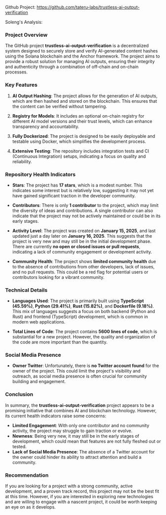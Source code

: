 Github Project: https://github.com/tateru-labs/trustless-ai-output-verification

Soleng's Analysis:

### Project Overview

The GitHub project **trustless-ai-output-verification** is a decentralized system designed to securely store and verify AI-generated content hashes using the Solana blockchain and the Anchor framework. The project aims to provide a robust solution for managing AI outputs, ensuring their integrity and authenticity through a combination of off-chain and on-chain processes.

### Key Features

1. **AI Output Hashing**: The project allows for the generation of AI outputs, which are then hashed and stored on the blockchain. This ensures that the content can be verified without tampering.
   
2. **Registry for Models**: It includes an optional on-chain registry for different AI model versions and their trust levels, which can enhance transparency and accountability.

3. **Fully Dockerized**: The project is designed to be easily deployable and testable using Docker, which simplifies the development process.

4. **Extensive Testing**: The repository includes integration tests and CI (Continuous Integration) setups, indicating a focus on quality and reliability.

### Repository Health Indicators

- **Stars**: The project has **17 stars**, which is a modest number. This indicates some interest but is relatively low, suggesting it may not yet have gained significant traction in the developer community.
  
- **Contributors**: There is only **1 contributor** to the project, which may limit the diversity of ideas and contributions. A single contributor can also indicate that the project may not be actively maintained or could be in its early stages.

- **Activity Level**: The project was created on **January 15, 2025**, and last updated just a day later on **January 16, 2025**. This suggests that the project is very new and may still be in the initial development phase. There are currently **no open or closed issues or pull requests**, indicating a lack of community engagement or development activity.

- **Community Health**: The project shows **limited community health** due to the absence of contributions from other developers, lack of issues, and no pull requests. This could be a red flag for potential users or contributors looking for a vibrant community.

### Technical Details

- **Languages Used**: The project is primarily built using **TypeScript (45.59%)**, **Python (29.41%)**, **Rust (15.82%)**, and **Dockerfile (9.18%)**. This mix of languages suggests a focus on both backend (Python and Rust) and frontend (TypeScript) development, which is common in modern web applications.

- **Total Lines of Code**: The project contains **5600 lines of code**, which is substantial for a new project. However, the quality and organization of the code are more important than the quantity.

### Social Media Presence

- **Owner Twitter**: Unfortunately, there is **no Twitter account found** for the owner of the project. This could limit the project's visibility and outreach, as social media presence is often crucial for community building and engagement.

### Conclusion

In summary, the **trustless-ai-output-verification** project appears to be a promising initiative that combines AI and blockchain technology. However, its current health indicators raise some concerns:

- **Limited Engagement**: With only one contributor and no community activity, the project may struggle to gain traction or evolve.
- **Newness**: Being very new, it may still be in the early stages of development, which could mean that features are not fully fleshed out or tested.
- **Lack of Social Media Presence**: The absence of a Twitter account for the owner could hinder its ability to attract attention and build a community.

### Recommendation

If you are looking for a project with a strong community, active development, and a proven track record, this project may not be the best fit at this time. However, if you are interested in exploring new technologies and are willing to engage with a nascent project, it could be worth keeping an eye on as it develops.